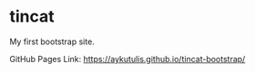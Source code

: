 # tincat
My first bootstrap site.

GitHub Pages Link: https://aykutulis.github.io/tincat-bootstrap/

